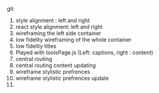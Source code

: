 git:

1. style alignment : left and right
2. react style alignment: left and right
3. wireframing the left side container
4. low fidelity wireframing of the whole container
5. low fidelity titles
6. Played with toolsPage.js (Left: captions, right : content)
7. central routing
8. central routing content updating
9. wireframe stylistic prefrences
10. wireframe stylistic prefrences update
11.
